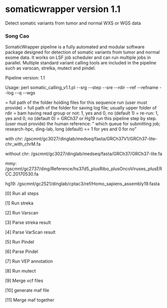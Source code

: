 # somaticwrapper version 1.1 ##

Detect somatic variants from tumor and normal WXS or WGS data

### Song Cao ###

SomaticWrapper pipeline is a fully automated and modular software package designed for detection of somatic variants from tumor and normal exome data. It works on LSF job scheduler and can run multiple jobs in parallel. Multiple standard variant calling tools are included in the pipeline such as varscan, strelka, mutect and pindel.

Pipeline version: 1.1

Usage: perl somatic_calling_v1.1.pl --srg --step --sre --rdir --ref --refname --log --q --wgs 

<rdir> = full path of the folder holding files for this sequence run (user must provide)
<log> = full path of the folder for saving log file; usually upper folder of rdir
<srg> = bam having read group or not: 1, yes and 0, no (default 1)
<sre> = re-run: 1, yes and 0, no  (default 0)
<refname> = GRCh37 or Hg19
<step> run this pipeline step by step. (user must provide)
<ref> the human reference: 
<q> which queue for submitting job; research-hpc, ding-lab, long (default)
<wgs> ==  1 for yes and 0 for no 

with chr: /gscmnt/gc3027/dinglab/medseq/fasta/GRCh37V1/GRCh37-lite-chr_with_chrM.fa

without chr: /gscmnt/gc3027/dinglab/medseq/fasta/GRCh37/GRCh37-lite.fa

mmy: /gscmnt/gc2737/ding/Reference/hs37d5_plusRibo_plusOncoViruses_plusERCC.20170530.fa 

hg19: /gscmnt/gc2521/dinglab/cptac3/ref/Homo_sapiens_assembly19.fasta 

  [0]  Run all steps
 
  [1]  Run streka
 
  [2]  Run Varscan

  [3]  Parse streka result

  [4]  Parse VarScan result

  [5]  Run Pindel

  [6]  Parse Pindel

  [7]  Run VEP annotation

  [8]  Run mutect 
  
  [9]  Merge vcf files  

  [10] generate maf file

  [11] Merge maf together 
 
